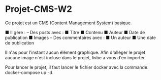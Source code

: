 # Projet-CMS-W2

Ce projet est un CMS (Content Management System) basique.

■ Il gére :
– Des posts avec :
■ Titre
■ Contenu
■ Auteur
■ Date de publication
■ Images
– Des commentaires avec :
■ Un auteur
■ Une date de publication

Il n'as pour l'instant aucun élément graphique.
Afin d'alléger le projet aucune image n'est incluse dans le projet, livbe a vous d'en importer.

Pour lancer le projet, il faut lancer le fichier docker avec la commande: docker-compose up -d.
